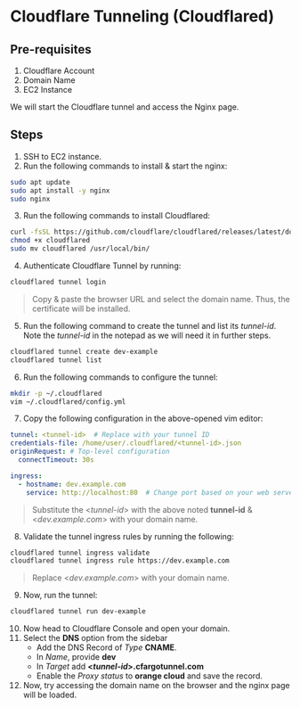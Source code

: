 # Cloudflare Tunneling (Cloudflared)

## Pre-requisites
1. Cloudflare Account
2. Domain Name
3. EC2 Instance

We will start the Cloudflare tunnel and access the Nginx page.

## Steps
1. SSH to EC2 instance.
2. Run the following commands to install & start the nginx:
  ```sh
  sudo apt update
  sudo apt install -y nginx
  sudo nginx
  ```
3. Run the following commands to install Cloudflared:
  ```sh
  curl -fsSL https://github.com/cloudflare/cloudflared/releases/latest/download/cloudflared-linux-amd64 -o cloudflared
  chmod +x cloudflared
  sudo mv cloudflared /usr/local/bin/
  ```
4. Authenticate Cloudflare Tunnel by running:
  ```sh
  cloudflared tunnel login
  ```
> Copy & paste the browser URL and select the domain name. Thus, the certificate will be installed.
5. Run the following command to create the tunnel and list its *tunnel-id*. Note the *tunnel-id* in the notepad as we will need it in further steps.
  ```sh
  cloudflared tunnel create dev-example
  cloudflared tunnel list
  ```
6. Run the following commands to configure the tunnel:
  ```sh
  mkdir -p ~/.cloudflared
  vim ~/.cloudflared/config.yml
  ```
7. Copy the following configuration in the above-opened vim editor:
  ```yml
  tunnel: <tunnel-id>  # Replace with your tunnel ID
  credentials-file: /home/user/.cloudflared/<tunnel-id>.json
  originRequest: # Top-level configuration
    connectTimeout: 30s

  ingress:
    - hostname: dev.example.com
      service: http://localhost:80  # Change port based on your web server
  ```
> Substitute the <*tunnel-id*> with the above noted **tunnel-id** & <*dev.example.com*> with your domain name.
8. Validate the tunnel ingress rules by running the following:
  ```sh
  cloudflared tunnel ingress validate
  cloudflared tunnel ingress rule https://dev.example.com
  ```
> Replace <*dev.example.com*> with your domain name.
9. Now, run the tunnel:
  ```sh
  cloudflared tunnel run dev-example
  ```
10. Now head to Cloudflare Console and open your domain.
11. Select the **DNS** option from the sidebar
    - Add the DNS Record of *Type* **CNAME**.
    - In *Name*, provide **dev**
    - In *Target* add **<*tunnel-id*>.cfargotunnel.com**
    - Enable the *Proxy status* to **orange cloud** and save the record.
10. Now, try accessing the domain name on the browser and the nginx page will be loaded.
